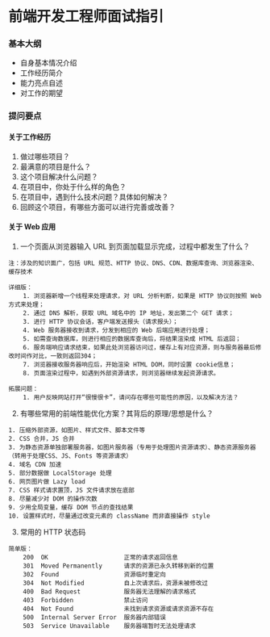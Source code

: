 # 前端开发工程师面试指引

### 基本大纲
- 自身基本情况介绍
- 工作经历简介
- 能力亮点自述
- 对工作的期望

### 提问要点
#### 关于工作经历
1. 做过哪些项目？
2. 最满意的项目是什么？
3. 这个项目解决什么问题？
4. 在项目中，你处于什么样的角色？
5. 在项目中，遇到什么技术问题？具体如何解决？
6. 回顾这个项目，有哪些方面可以进行完善或改善？

#### 关于 Web 应用
1. 一个页面从浏览器输入 URL 到页面加载显示完成，过程中都发生了什么？
```
注：涉及的知识面广，包括 URL 规范、HTTP 协议、DNS、CDN、数据库查询、浏览器渲染、缓存技术

详细版：
    1. 浏览器新增一个线程来处理请求，对 URL 分析判断，如果是 HTTP 协议则按照 Web 方式来处理；
    2. 通过 DNS 解析，获取 URL 域名中的 IP 地址，发出第二个 GET 请求；
    3. 进行 HTTP 协议会话，客户端发送报头（请求报头）；
    4. Web 服务器接收到请求，分发到相应的 Web 后端应用进行处理；
    5. 如需查询数据库，则进行相应的数据库查询后，将结果渲染成 HTML 后返回；
    6. 服务端响应请求结束，如果此处浏览器访问过，缓存上有对应资源，则与服务器最后修改时间作对比，一致则返回304；
    7. 浏览器接收服务器响应后，开始渲染 HTML DOM，同时设置 cookie信息；
    8. 页面渲染过程中，如遇到外部资源请求，则浏览器继续发起资源请求。

拓展问题：
    1. 用户反映网站打开“很慢很卡”，请问存在哪些可能性的原因，以及解决方法？
```

2. 有哪些常用的前端性能优化方案？其背后的原理/思想是什么？
```
1. 压缩外部资源，如图片、样式文件、脚本文件等
2. CSS 合并，JS 合并
3. 为静态资源单独部署服务器，如图片服务器（专用于处理图片资源请求）、静态资源服务器（转用于处理CSS、JS、Fonts 等资源请求）
4. 域名 CDN 加速
5. 部分数据做 LocalStorage 处理
6. 网页图片做 Lazy load
7. CSS 样式请求置顶，JS 文件请求放在底部
8. 尽量减少对 DOM 的操作次数
9. 少用全局变量，缓存 DOM 节点的查找结果
10. 设置样式时，尽量通过改变元素的 className 而非直接操作 style
```

3. 常用的 HTTP 状态码
```
简单版：
    200  OK                     正常的请求返回信息
    301  Moved Permanently      请求的资源已永久转移到新的位置
    302  Found                  资源临时重定向
    304  Not Modified           自上次请求后，资源未被修改过
    400  Bad Request            服务器无法理解的请求格式
    403  Forbidden              禁止访问
    404  Not Found              未找到请求资源或请求资源不存在
    500  Internal Server Error  服务器内部错误
    503  Service Unavailable    服务器端暂时无法处理请求
```
